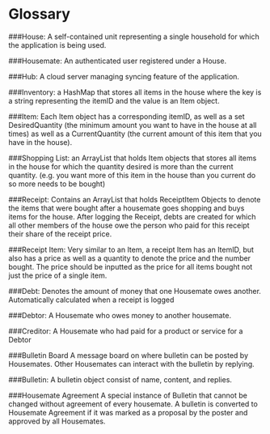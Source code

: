 # Glossary
###House:
A self-contained unit representing a single household for which the application is being used.

###Housemate:
An authenticated user registered under a House.

###Hub:
A cloud server managing syncing feature of the application.

###Inventory:
a HashMap that stores all items in the house where the
key is a string representing the itemID and the value
is an Item object.

###Item:
Each Item object has a corresponding itemID, as well as 
a set DesiredQuantity (the minimum amount you want to
have in the house at all times) as well as a CurrentQuantity
(the current amount of this item that you have in the house).

###Shopping List:
an ArrayList that holds Item objects that stores all 
items in the house for which the quantity desired is 
more than the current quantity. (e.g. you want more
of this item in the house than you current do so more 
needs to be bought)

###Receipt:
Contains an ArrayList that holds ReceiptItem Objects
to denote the items that were bought after a housemate
goes shopping and buys items for the house. After logging
the Receipt, debts are created for which all other members
of the house owe the person who paid for this receipt
their share of the receipt price.

###Receipt Item:
Very similar to an Item, a receipt Item has an ItemID, but
also has a price as well as a quantity to denote the 
price and the number bought. The price should be inputted
as the price for all items bought not just the price of a 
single item.

###Debt:
Denotes the amount of money that one Housemate owes another. 
Automatically calculated when a receipt is logged

###Debtor:
A Housemate who owes money to another housemate.

###Creditor:
A Housemate who had paid for a product or service for a Debtor

###Bulletin Board
A message board on where bulletin can be posted by Housemates. Other Housemates can interact with the bulletin by replying.

###Bulletin:
A bulletin object consist of name, content, and replies.

###Housemate Agreement
A special instance of Bulletin that cannot be changed without agreement of every housemate. A bulletin is converted to Housemate Agreement if it was marked as a proposal by the poster and approved by all Housemates.